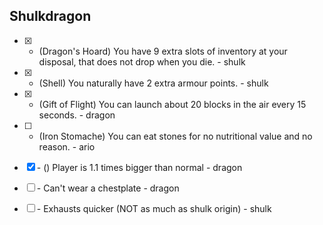 ## Shulkdragon

- [x] + (Dragon's Hoard) You have 9 extra slots of inventory at your disposal, that does not drop when you die. - shulk
- [x] + (Shell) You naturally have 2 extra armour points. - shulk
- [x] + (Gift of Flight) You can launch about 20 blocks in the air every 15 seconds. - dragon
- [ ] + (Iron Stomache) You can eat stones for no nutritional value and no reason. - ario

- [x] \- () Player is 1.1 times bigger than normal - dragon
- [ ] \- Can't wear a chestplate - dragon
- [ ] \- Exhausts quicker (NOT as much as shulk origin) - shulk
